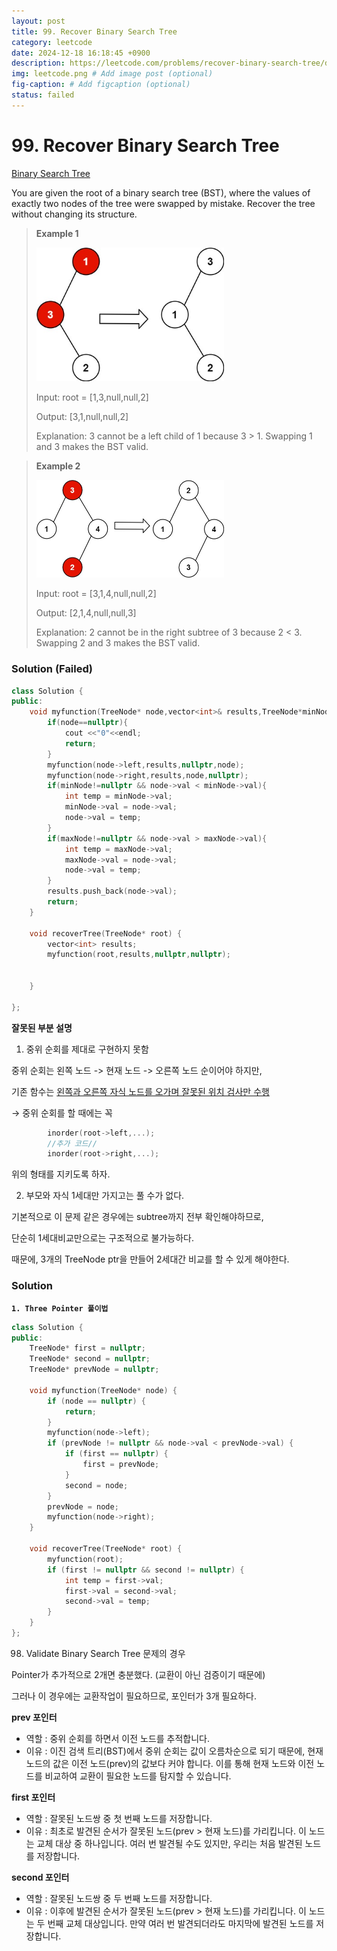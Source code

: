 ```yaml
---
layout: post
title: 99. Recover Binary Search Tree
category: leetcode
date: 2024-12-18 16:18:45 +0900
description: https://leetcode.com/problems/recover-binary-search-tree/description/
img: leetcode.png # Add image post (optional)
fig-caption: # Add figcaption (optional)
status: failed
---
```


            
# 99. Recover Binary Search Tree

[Binary Search Tree](../../Data_Structure/[Data%20Structure]%20Binary%20Search%20Tree.md)

You are given the root of a binary search tree (BST), where the values of exactly two nodes of the tree were swapped by mistake. Recover the tree without changing its structure.

 

> **Example 1**
> 
> <img src="../imgs/Recover Binary Search Tree_1.jpg" alt="Validate Binary > Search Tree_1" width="300"/>
> 
> 
> Input: root = [1,3,null,null,2]
> 
> Output: [3,1,null,null,2]
> 
> Explanation: 3 cannot be a left child of 1 because 3 > 1. Swapping 1 and 3 makes the BST valid.



> **Example 2**
> 
> <img src="../imgs/Recover Binary Search Tree_2.jpg" alt="Validate Binary > Search Tree_2" width="300"/>
> 
> 
> Input: root = [3,1,4,null,null,2]
> 
> Output: [2,1,4,null,null,3]
> 
> Explanation: 2 cannot be in the right subtree of 3 because 2 < 3. Swapping 2 and 3 makes the BST valid.



### Solution (Failed)

```cpp
class Solution {
public:
    void myfunction(TreeNode* node,vector<int>& results,TreeNode*minNode, TreeNode* maxNode){
        if(node==nullptr){
            cout <<"0"<<endl;
            return;
        }
        myfunction(node->left,results,nullptr,node);
        myfunction(node->right,results,node,nullptr);
        if(minNode!=nullptr && node->val < minNode->val){
            int temp = minNode->val;
            minNode->val = node->val;
            node->val = temp;
        }
        if(maxNode!=nullptr && node->val > maxNode->val){
            int temp = maxNode->val;
            maxNode->val = node->val;
            node->val = temp;
        }
        results.push_back(node->val);
        return;
    }

    void recoverTree(TreeNode* root) {
        vector<int> results;
        myfunction(root,results,nullptr,nullptr);


    }

};

```

**잘못된 부분 설명**

1. 중위 순회를 제대로 구현하지 못함

중위 순회는 왼쪽 노드 -> 현재 노드 -> 오른쪽 노드 순이어야 하지만, 

기존 함수는 <u>왼쪽과 오른쪽 자식 노드를 오가며 잘못된 위치 검사만 수행</u>

→ 중위 순회를 할 때에는 꼭 
```cpp
        inorder(root->left,...);
        //추가 코드//
        inorder(root->right,...);

```

위의 형태를 지키도록 하자. 

2. 부모와 자식 1세대만 가지고는 풀 수가 없다.

기본적으로 이 문제 같은 경우에는 subtree까지 전부 확인해야하므로,

단순히 1세대비교만으로는 구조적으로 불가능하다. 

때문에, 3개의 TreeNode ptr을 만들어 2세대간 비교를 할 수 있게 해야한다.


### Solution

**`1. Three Pointer 풀이법`**

```cpp
class Solution {
public:
    TreeNode* first = nullptr;
    TreeNode* second = nullptr;
    TreeNode* prevNode = nullptr;

    void myfunction(TreeNode* node) {
        if (node == nullptr) {
            return;
        }
        myfunction(node->left);
        if (prevNode != nullptr && node->val < prevNode->val) {
            if (first == nullptr) {
                first = prevNode;
            }
            second = node;
        }
        prevNode = node;
        myfunction(node->right);
    }

    void recoverTree(TreeNode* root) {
        myfunction(root);
        if (first != nullptr && second != nullptr) {
            int temp = first->val;
            first->val = second->val;
            second->val = temp;
        }
    }
};

```


98. Validate Binary Search Tree 문제의 경우 
 
Pointer가 추가적으로 2개면 충분했다. (교환이 아닌 검증이기 때문에)

그러나 이 경우에는 교환작업이 필요하므로, 포인터가 3개 필요하다.

**prev 포인터**
- 역할 : 중위 순회를 하면서 이전 노드를 추적합니다.
- 이유 : 이진 검색 트리(BST)에서 중위 순회는 값이 오름차순으로 되기 때문에, 현재 노드의 값은 이전 노드(prev)의 값보다 커야 합니다. 이를 통해 현재 노드와 이전 노드를 비교하여 교환이 필요한 노드를 탐지할 수 있습니다.


**first 포인터**
- 역할 : 잘못된 노드쌍 중 첫 번째 노드를 저장합니다.
- 이유 : 최초로 발견된 순서가 잘못된 노드(prev > 현재 노드)를 가리킵니다. 이 노드는 교체 대상 중 하나입니다. 여러 번 발견될 수도 있지만, 우리는 처음 발견된 노드를 저장합니다.
  
**second 포인터**

- 역할 : 잘못된 노드쌍 중 두 번째 노드를 저장합니다.
- 이유 : 이후에 발견된 순서가 잘못된 노드(prev > 현재 노드)를 가리킵니다. 이 노드는 두 번째 교체 대상입니다. 만약 여러 번 발견되더라도 마지막에 발견된 노드를 저장합니다.



